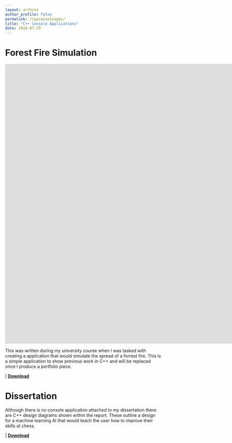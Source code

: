 ```yaml
---
layout: archive
author_profile: false
permalink: /cppconsoleapps/
title: "C++ Console Applications"
date: 2018-07-29
---
```

# Forest Fire Simulation
<iframe src="https://jjrwalker.github.io/assets/images/CodeExampleWeb.jpg" style="border:0px #000000 none;" name="Game name" scrolling="no" frameborder="1" marginheight="0px" marginwidth="0px" height="900px" width="1600px"></iframe>

This was written during my university course when I was tasked with creating a application that would simulate the spread of a forrest fire. This is a simple application to show previous work in C++ and will be replaced once I produce a portfolio piece. 

 | [**Download**](https://jjrwalker.github.io/assets/ConsoleApps/FireSimulation.zip)

# Dissertation
Although there is no console application attached to my dissertation there are C++ design diagrams shown within the report. These outline a design for a machine learning AI that would teach the user how to improve their skills at chess.

 | [**Download**](https://jjrwalker.github.io/assets/pdf/How%20Machine%20Learning%20can%20be%20used%20to%20increase%20player%20understanding%20Newe.pdf)
